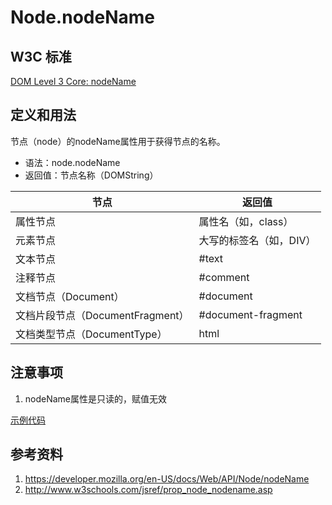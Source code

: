 # Node.nodeName

## W3C 标准
[DOM Level 3 Core: nodeName](https://www.w3.org/TR/DOM-Level-3-Core/core.html#ID-F68D095)

## 定义和用法
节点（node）的nodeName属性用于获得节点的名称。

 - 语法：node.nodeName
 - 返回值：节点名称（DOMString）
 
 节点 | 返回值
 --- | ---
 属性节点 | 属性名（如，class）
 元素节点 | 大写的标签名（如，DIV）
 文本节点 | #text
 注释节点 | #comment
 文档节点（Document） | #document
 文档片段节点（DocumentFragment） | #document-fragment
 文档类型节点（DocumentType） | html
 
## 注意事项
1. nodeName属性是只读的，赋值无效

[示例代码](./nodeName.html)
 
## 参考资料
1. https://developer.mozilla.org/en-US/docs/Web/API/Node/nodeName
2. http://www.w3schools.com/jsref/prop_node_nodename.asp